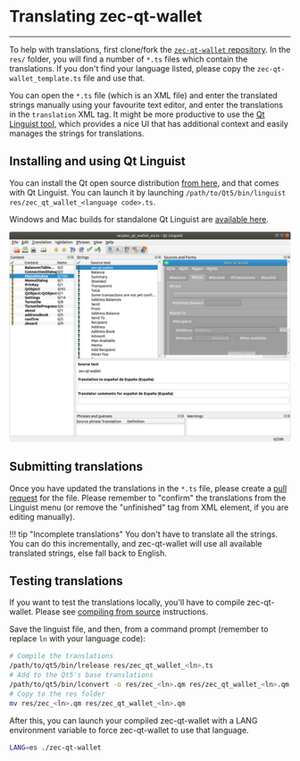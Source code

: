 # Translating zec-qt-wallet

---

To help with translations, first clone/fork the [`zec-qt-wallet` repository](https://github.com/ZcashFoundation/zec-qt-wallet). In the `res/` folder, you will find a number of `*.ts` files which contain the translations. If you don't find your language listed, please copy the `zec-qt-wallet_template.ts` file and use that.

You can open the `*.ts` file (which is an XML file) and enter the translated strings manually using your favourite text editor, and enter the translations in the `translation` XML tag. It might be more productive to use the [Qt Linguist tool](/translations/#installing-and-using-qt-linguist), which provides a nice UI that has additional context and easily manages the strings for translations.

## Installing and using Qt Linguist

You can install the Qt open source distribution [from here](http://www.qt.io), and that comes with Qt Linguist. You can launch it by launching `/path/to/Qt5/bin/linguist res/zec_qt_wallet_<language code>.ts`. 

Windows and Mac builds for standalone Qt Linguist are [available here](https://github.com/lelegard/qtlinguist-installers/releases).

![Qt Linguist](images/linguist-screenshot.png)

## Submitting translations

Once you have updated the translations in the `*.ts` file, please create a [pull request](https://github.com/ZcashFoundation/zec-qt-wallet/compare) for the file. Please remember to "confirm" the translations from the Linguist menu (or remove the "unfinished" tag from XML element, if you are editing manually).

!!! tip "Incomplete translations"
    You don't have to translate all the strings. You can do this incrementally, and zec-qt-wallet will use all available translated strings, else fall back to English.

## Testing translations

If you want to test the translations locally, you'll have to compile zec-qt-wallet. Please see [compiling from source](/compile-from-source/) instructions.

Save the linguist file, and then, from a command prompt (remember to replace `ln` with your language code):

``` bash
# Compile the translations
/path/to/qt5/bin/lrelease res/zec_qt_wallet_<ln>.ts
# Add to the Qt5's base translations
/path/to/qt5/bin/lconvert -o res/zec_<ln>.qm res/zec_qt_wallet_<ln>.qm /path/to/qt5/translations/qtbase_<ln>.qm
# Copy to the res folder
mv res/zec_<ln>.qm res/zec_qt_wallet_<ln>.qm
```

After this, you can launch your compiled zec-qt-wallet with a LANG environment variable to force zec-qt-wallet to use that language.

``` bash
LANG=es ./zec-qt-wallet
```
